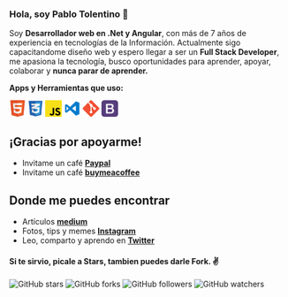 ### Hola, soy Pablo Tolentino 👋

Soy **Desarrollador web en .Net y Angular**, con más de 7 años de experiencia en tecnologías de la Información. Actualmente sigo capacitandome diseño web y espero llegar a ser un **Full Stack Developer**, me apasiona la tecnología, busco oportunidades para aprender, apoyar, colaborar y **nunca parar de aprender.**   

**Apps y Herramientas que uso:**  

<code><img height="30" src="https://raw.githubusercontent.com/pablotolentino/pablotolentino/master/img/Html.png"></code>
<code><img height="30" src="https://raw.githubusercontent.com/pablotolentino/pablotolentino/master/img/Css.png"></code>
<code><img height="30" src="https://raw.githubusercontent.com/pablotolentino/pablotolentino/master/img/Js.png"></code>
<code><img height="30" src="https://raw.githubusercontent.com/pablotolentino/pablotolentino/master/img/Visual.png"></code>
<code><img height="30" src="https://raw.githubusercontent.com/pablotolentino/pablotolentino/master/img/Git.png"></code>
<code><img height="30" src="https://raw.githubusercontent.com/pablotolentino/pablotolentino/master/img/Bootstrap.png"></code>

## ¡Gracias por apoyarme!
* Invitame un café **[Paypal](https://paypal.me/PTolentinoTolentino)**
* Invitame un café **[buymeacoffee](https://www.buymeacoffee.com/pablotolentino)**


## Donde me puedes encontrar
* Artículos **[medium](https://pablotolentino.medium.com/)**
* Fotos, tips y memes **[Instagram](https://www.instagram.com/pabtolentino/?hl=es-la)**
* Leo, comparto y aprendo en **[Twitter](https://twitter.com/Pablo45006815)**


#### Si te sirvio, picale a **Stars**, tambien puedes darle **Fork**. ✌️

![GitHub stars](https://img.shields.io/github/stars/pablotolentino/pablotolentino?style=social)
![GitHub forks](https://img.shields.io/github/forks/pablotolentino/pablotolentino?label=Fork&style=social)
![GitHub followers](https://img.shields.io/github/followers/pablotolentino?label=Follow&style=social)
![GitHub watchers](https://img.shields.io/github/watchers/pablotolentino/pablotolentino?style=social)
